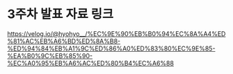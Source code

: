 # 3주차 발표 자료 링크

https://velog.io/@hyohyo__/%EC%9E%90%EB%B0%94%EC%8A%A4%ED%81%AC%EB%A6%BD%ED%8A%B8-%ED%94%84%EB%A1%9C%ED%86%A0%ED%83%80%EC%9E%85-%EA%B0%9C%EB%85%90-%EC%A0%95%EB%A6%AC%ED%80%B4%EC%A6%88
